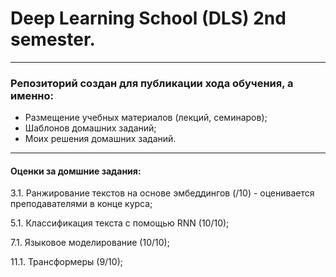 # Deep Learning School (DLS) 2nd semester.

---

### Репозиторий создан для публикации хода обучения, а именно:
* Размещение учебных материалов (лекций, семинаров);
* Шаблонов домашних заданий;
* Моих решения домашних заданий.

---
#### Оценки за домшние задания:
3.1. Ранжирование текстов на основе эмбеддингов (/10) - оценивается преподавателями в конце курса;

5.1. Классификация текста с помощью RNN (10/10);

7.1. Языковое моделирование (10/10);

11.1. Трансформеры (9/10);
